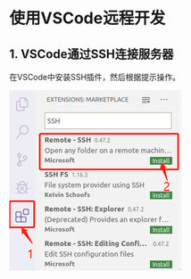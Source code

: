 # 使用VSCode远程开发

## 1. VSCode通过SSH连接服务器

在VSCode中安装SSH插件，然后根据提示操作。

![](../../../assets\images\EmbeddedSystem\linux\embedded_linux_dev_env\vscode\vscode_remote_dev01.png)


